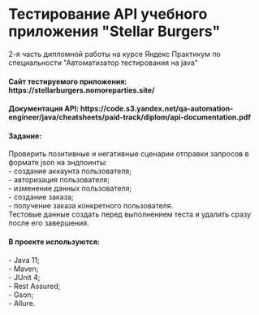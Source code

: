 <h1> Тестирование API учебного приложения "Stellar Burgers"</h1>
<p> 2-я часть дипломной работы на курсе Яндекс Практикум по специальности "Автоматизатор тестирования на java"</p>
<h4> Сайт тестируемого приложения: https://stellarburgers.nomoreparties.site/ </h4>
<h4> Документация API: https://code.s3.yandex.net/qa-automation-engineer/java/cheatsheets/paid-track/diplom/api-documentation.pdf </h4>
<h4> Задание: </h4>
Проверить позитивные и негативные сценарии отправки запросов в формате json на эндпоинты: <br>
- создание аккаунта пользователя; <br>
- авторизация пользователя; <br>
- изменение данных пользователя; <br>
- создание заказа; <br>
- получение заказа конкретного пользователя. <br>
Тестовые данные создать перед выполнением теста и удалить сразу после его завершения. <br>
<h4> В проекте используются: </h4>
  - Java 11; <br>
  - Maven; <br>
  - JUnit 4; <br>
  - Rest Assured; <br>
  - Gson; <br>
  - Allure.
